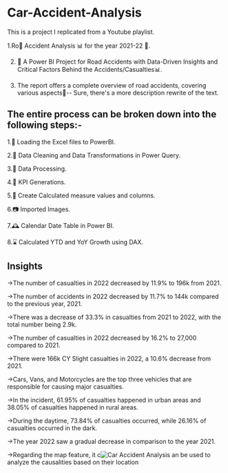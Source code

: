 # Car-Accident-Analysis
This is a project I replicated from a Youtube playlist.

1.Ro🚨 Accident Analysis 📊 for the year 2021-22 📅.

2. 📣 A Power BI Project for Road Accidents with Data-Driven Insights and Critical Factors Behind the Accidents/Casualties📊.

3. The report offers a complete overview of road accidents, covering various aspects🚨--
Sure, there's a more description rewrite of the text.

## The entire process can be broken down into the following steps:-
1.📂 Loading the Excel files to PowerBI.

2.📌 Data Cleaning and Data Transformations in Power Query.

3.📌 Data Processing.

4.📌 KPI Generations.

5.📌 Create Calculated measure values and columns.

6.📷 Imported Images.

7.🕰 Calendar Date Table in Power BI.

8.⌛ Calculated YTD and YoY Growth using DAX.

## Insights
->The number of casualties in 2022 decreased by 11.9% to 196k from 2021.

->The number of accidents in 2022 decreased by 11.7% to 144k compared to the previous year, 2021.

->There was a decrease of 33.3% in casualties from 2021 to 2022, with the total number being 2.9k.

->The number of casualties in 2022 decreased by 16.2% to 27,000 compared to 2021.

->There were 166k CY Slight casualties in 2022, a 10.6% decrease from 2021.

->Cars, Vans, and Motorcycles are the top three vehicles that are responsible for causing major casualties.

->In the incident, 61.95% of casualties happened in urban areas and 38.05% of casualties happened in rural areas.

->During the daytime, 73.84% of casualties occurred, while 26.16% of casualties occurred in the dark.

->The year 2022 saw a gradual decrease in comparison to the year 2021.

->Regarding the map feature, it c![Car Accident Analysis](https://github.com/Miridul123/Car-Accident-Analysis/assets/145829074/788daab3-7f83-4935-981f-aaa6ef789397)
an be used to analyze the causalities based on their location
